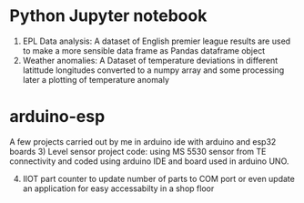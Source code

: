 # Python Jupyter notebook
1) EPL Data analysis: A dataset of English premier league results are used to make a more sensible data frame as Pandas dataframe object
2) Weather anomalies: A Dataset of temperature deviations in different latittude longitudes converted to a numpy array and some processing later a plotting of temperature anomaly 

# arduino-esp
A few projects carried out by me in arduino ide with arduino and esp32 boards
3) Level sensor project code: using MS 5530 sensor from TE connectivity and coded using arduino IDE and board used in arduino UNO.

4) IIOT part counter to update number of parts to COM port or even update an application for easy accessabilty in a shop floor
